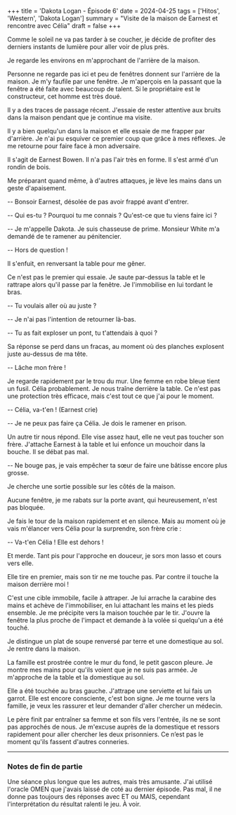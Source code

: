 +++
title = 'Dakota Logan - Épisode 6'
date = 2024-04-25
tags = ['Hitos', 'Western', 'Dakota Logan']
summary = "Visite de la maison de Earnest et rencontre avec Célia"
draft = false
+++

Comme le soleil ne va pas tarder à se coucher, je décide de profiter des derniers instants de lumière pour aller voir de plus près.

Je regarde les environs en m'approchant de l'arrière de la maison.

Personne ne regarde pas ici et peu de fenêtres donnent sur l'arrière de la maison. Je m'y faufile par une fenêtre. Je m'aperçois en la passant que la fenêtre a été faite avec beaucoup de talent. Si le propriétaire est le constructeur, cet homme est très doué.

Il y a des traces de passage récent. J'essaie de rester attentive aux bruits dans la maison pendant que je continue ma visite.

Il y a bien quelqu'un dans la maison et elle essaie de me frapper par d'arrière. Je n'ai pu esquiver ce premier coup que grâce à mes réflexes. Je me retourne pour faire face à mon adversaire.

Il s'agit de Earnest Bowen. Il n'a pas l'air très en forme. Il s'est armé d'un rondin de bois.

Me préparant quand même, à d'autres attaques, je lève les mains dans un geste d'apaisement.

-- Bonsoir Earnest, désolée de pas avoir frappé avant d'entrer.

-- Qui es-tu ? Pourquoi tu me connais ? Qu'est-ce que tu viens faire ici ?

-- Je m'appelle Dakota. Je suis chasseuse de prime. Monsieur White m'a demandé de te ramener au pénitencier.

-- Hors de question !

Il s'enfuit, en renversant la table pour me gêner.

Ce n'est pas le premier qui essaie. Je saute par-dessus la table et le rattrape alors qu'il passe par la fenêtre. Je l'immobilise en lui tordant le bras.

-- Tu voulais aller où au juste ?

-- Je n'ai pas l'intention de retourner là-bas.

-- Tu as fait exploser un pont, tu t'attendais à quoi ?

Sa réponse se perd dans un fracas, au moment où des planches explosent juste au-dessus de ma tête.

-- Lâche mon frère !

Je regarde rapidement par le trou du mur. Une femme en robe bleue tient un fusil. Célia probablement. Je nous traîne derrière la table. Ce n'est pas une protection très efficace, mais c'est tout ce que j'ai pour le moment.

-- Célia, va-t'en ! (Earnest crie)

-- Je ne peux pas faire ça Célia. Je dois le ramener en prison.

Un autre tir nous répond. Elle vise assez haut, elle ne veut pas toucher son frère. J'attache Earnest à la table et lui enfonce un mouchoir dans la bouche. Il se débat pas mal.

-- Ne bouge pas, je vais empêcher ta sœur de faire une bâtisse encore plus grosse.

Je cherche une sortie possible sur les côtés de la maison.

Aucune fenêtre, je me rabats sur la porte avant, qui heureusement, n'est pas bloquée.

Je fais le tour de la maison rapidement et en silence. Mais au moment où je vais m'élancer vers Célia pour la surprendre, son frère crie :

-- Va-t'en Célia ! Elle est dehors !

Et merde. Tant pis pour l'approche en douceur, je sors mon lasso et cours vers elle.

Elle tire en premier, mais son tir ne me touche pas. Par contre il touche la maison derrière moi !

C'est une cible immobile, facile à attraper. Je lui arrache la carabine des mains et achève de l'immobiliser, en lui attachant les mains et les pieds ensemble. Je me précipite vers la maison touchée par le tir. J'ouvre la fenêtre la plus proche de l'impact et demande à la volée si quelqu'un a été touché.

Je distingue un plat de soupe renversé par terre et une domestique au sol. Je rentre dans la maison.

La famille est prostrée contre le mur du fond, le petit gascon pleure. Je montre mes mains pour qu'ils voient que je ne suis pas armée. Je m'approche de la table et la domestique au sol.

Elle a été touchée au bras gauche. J'attrape une serviette et lui fais un garrot. Elle est encore consciente, c'est bon signe. Je me tourne vers la famille, je veux les rassurer et leur demander d'aller chercher un médecin.

Le père finit par entraîner sa femme et son fils vers l'entrée, ils ne se sont pas approchés de nous. Je m'excuse auprès de la domestique et ressors rapidement pour aller chercher les deux prisonniers. Ce n’est pas le moment qu'ils fassent d'autres conneries.

----

### Notes de fin de partie

Une séance plus longue que les autres, mais très amusante. J'ai utilisé l'oracle OMEN que j'avais laissé de coté au dernier épisode. Pas mal, il ne donne pas toujours des réponses avec ET ou MAIS, cependant l'interprétation du résultat ralenti le jeu. À voir.
